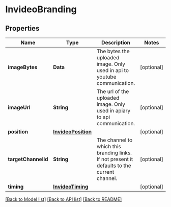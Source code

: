 # InvideoBranding

## Properties
Name | Type | Description | Notes
------------ | ------------- | ------------- | -------------
**imageBytes** | **Data** | The bytes the uploaded image. Only used in api to youtube communication. | [optional] 
**imageUrl** | **String** | The url of the uploaded image. Only used in apiary to api communication. | [optional] 
**position** | [**InvideoPosition**](InvideoPosition.md) |  | [optional] 
**targetChannelId** | **String** | The channel to which this branding links. If not present it defaults to the current channel. | [optional] 
**timing** | [**InvideoTiming**](InvideoTiming.md) |  | [optional] 

[[Back to Model list]](../README.md#documentation-for-models) [[Back to API list]](../README.md#documentation-for-api-endpoints) [[Back to README]](../README.md)


